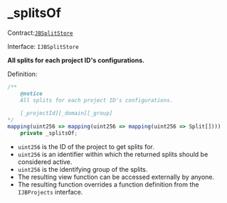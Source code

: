 # \_splitsOf

Contract:[`JBSplitStore`](../)​‌

Interface: `IJBSplitStore`

**All splits for each project ID's configurations.**  
  
Definition:

```javascript
/** 
    @notice
    All splits for each project ID's configurations.
    
    [_projectId][_domain][_group]
*/ 
mapping(uint256 => mapping(uint256 => mapping(uint256 => Split[])))
    private _splitsOf;
```

* `uint256` is the ID of the project to get splits for.
* `uint256` is an identifier within which the returned splits should be considered active.
* `uint256` is the identifying group of the splits.
* The resulting view function can be accessed externally by anyone. 
* The resulting function overrides a function definition from the `IJBProjects` interface.

